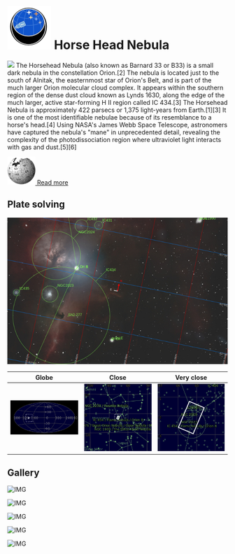 # ![](..//Imaging//Common/pyl-tiny.png) Horse Head Nebula
![](..//Imaging//JPEG/Horse_Head_Nebula+00+co.jpg)
The Horsehead Nebula (also known as Barnard 33 or B33) is a small dark nebula in the constellation Orion.[2] The nebula is located just to the south of Alnitak, the easternmost star of Orion's Belt, and is part of the much larger Orion molecular cloud complex. It appears within the southern region of the dense dust cloud known as Lynds 1630, along the edge of the much larger, active star-forming H II region called IC 434.[3] The Horsehead Nebula is approximately 422 parsecs or 1,375 light-years from Earth.[1][3] It is one of the most identifiable nebulae because of its resemblance to a horse's head.[4] Using NASA's James Webb Space Telescope, astronomers have captured the nebula's "mane" in unprecedented detail, revealing the complexity of the photodissociation region where ultraviolet light interacts with gas and dust.[5][6]


[![](..//Imaging//Common/Wikipedia.png) Read more](https://en.wikipedia.org/wiki/Horsehead_Nebula)
## Plate solving 


![IMG](..//Imaging//HD/Horse_Head_Nebula_Annotated.jpg)


| Globe | Close | Very close |
| ----- | ----- | ----- |
|![IMG](..//Imaging//HD/Horse_Head_Nebula_Globe.jpg) |![IMG](..//Imaging//HD/Horse_Head_Nebula_Close.jpg) |![IMG](..//Imaging//HD/Horse_Head_Nebula_Closer.jpg) |

## Gallery
![IMG](..//Imaging//JPEG/Horse_Head_Nebula+00+co.jpg) 

![IMG](..//Imaging//JPEG/Horse_Head_Nebula+01+co.jpg) 

![IMG](..//Imaging//JPEG/Horse_Head_Nebula+02+co.jpg) 

![IMG](..//Imaging//JPEG/Horse_Head_Nebula+03+co.jpg) 

![IMG](..//Imaging//JPEG/Horse_Head_Nebula+00+bg.jpg)
